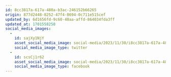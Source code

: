 ```yaml
---
id: 8cc3817a-617a-480a-b3ac-246152b66265
origin: 877d2448-8252-47f4-8694-0c711e515cef
updated_by: 6d1656fd-9c60-40aa-affd-864034fda3ff
updated_at: 1701558250
social_media_images:
  -
    id: sajXy1NjY
    asset_social_media_image: social-media/2023/11/30/i8cc3817a-617a-480a-b3ac-246152b66265-twitter.png
    social_media_image_type: twitter
  -
    id: scsCj1r62
    asset_social_media_image: social-media/2023/11/30/i8cc3817a-617a-480a-b3ac-246152b66265-facebook.png
    social_media_image_type: facebook
---
```

